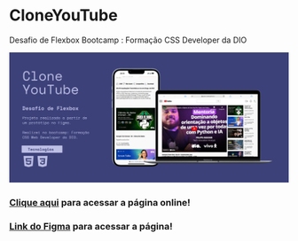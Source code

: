 # CloneYouTube
Desafio de Flexbox Bootcamp : Formação CSS Developer da DIO

![image](preview.jpg)

### [Clique aqui](https://graca-oaweb.github.io/CloneYouTube/) para acessar a página online!

### [Link do Figma](https://www.figma.com/design/lrRWUZPKnqMDZrSDJmZxUS/Desafio-de-Flexbox---DIO?node-id=0-1&node-type=canvas&t=vPvMz7Qu7G7nIgNQ-0) para acessar a página!


